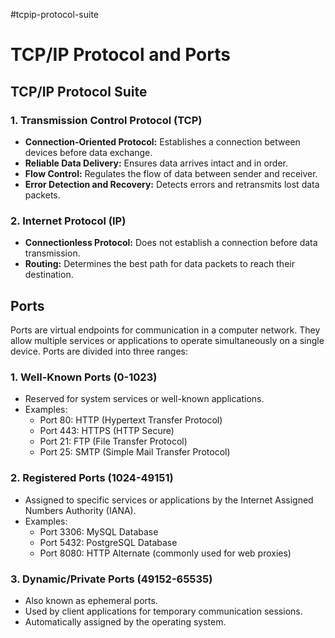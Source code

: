 #tcpip-protocol-suite
# TCP/IP Protocol and Ports

## TCP/IP Protocol Suite

### 1. Transmission Control Protocol (TCP)

- **Connection-Oriented Protocol:** Establishes a connection between devices before data exchange.
- **Reliable Data Delivery:** Ensures data arrives intact and in order.
- **Flow Control:** Regulates the flow of data between sender and receiver.
- **Error Detection and Recovery:** Detects errors and retransmits lost data packets.

### 2. Internet Protocol (IP)

- **Connectionless Protocol:** Does not establish a connection before data transmission.
- **Routing:** Determines the best path for data packets to reach their destination.

## Ports

Ports are virtual endpoints for communication in a computer network. They allow multiple services or applications to operate simultaneously on a single device. Ports are divided into three ranges:

### 1. Well-Known Ports (0-1023)

- Reserved for system services or well-known applications.
- Examples:
  - Port 80: HTTP (Hypertext Transfer Protocol)
  - Port 443: HTTPS (HTTP Secure)
  - Port 21: FTP (File Transfer Protocol)
  - Port 25: SMTP (Simple Mail Transfer Protocol)

### 2. Registered Ports (1024-49151)

- Assigned to specific services or applications by the Internet Assigned Numbers Authority (IANA).
- Examples:
  - Port 3306: MySQL Database
  - Port 5432: PostgreSQL Database
  - Port 8080: HTTP Alternate (commonly used for web proxies)

### 3. Dynamic/Private Ports (49152-65535)

- Also known as ephemeral ports.
- Used by client applications for temporary communication sessions.
- Automatically assigned by the operating system.
